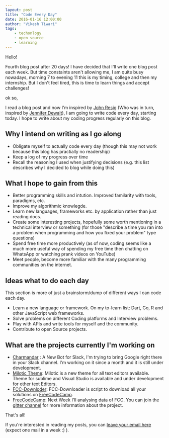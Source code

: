 ```yaml
---
layout: post
title: "Code Every Day"
date: 2016-01-16 12:00:00
author: "Vikesh Tiwari"
tags:
    - techonlogy
    - open source
    - learning
---
```


Hello!

Fourth blog post after 20 days! I have decided that I'll write one blog post each week. But time constaints aren't allowing me, I am quite busy nowadays, morning 7 to evening 11 this is my timing, college and then my internship. But I don't feel tired, this is time to learn things and accept challenges!

ok so,  

I read a blog post and now I'm inspired by [John Resig](http://ejohn.org/blog/write-code-every-day/) (Who was in turn, inspired by [Jennifer Dewalt](http://jenniferdewalt.com/)), I am going to write code every day, starting today. I hope to write about my coding progress regularly on this blog.

## Why I intend on writing as I go along

- Obligate myself to actually code every day (though this may not work because this blog has practially no readership)
- Keep a log of my progress over time
- Recall the reasoning I used when justifying decisions (e.g. this list describes why I decided to blog while doing this)


## What I hope to gain from this


- Better programming skills and intution. Improved familarity with tools, paradigms, etc.
- Improve my algorithmic knowlegde.
- Learn new languages, frameworks etc. by application rather than just reading docs.
- Create some interesting projects, hopefully some worth mentioning in a technical interview or something (for those "describe a time you ran into a problem when programming and how you fixed your problem" type questions)
- Spend free time more productively (as of now, coding seems like a much more useful way of spending my free time then chatting on WhatsApp or watching prank videos on YouTube)
- Meet people, become more familiar with the many programming communities on the internet.

## Ideas what to do each day

This section is more of just a brainstorm/dump of different ways I can code each day.

- Learn a new language or framework. On my to-learn list: Dart, Go, R and other JavaScript web frameworks.
- Solve problems on different Coding platforms and Interview problems.
- Play with APIs and write tools for myself and the community.
- Contribute to open Source projects.

## What are the projects currently I'm working on 

- [Charmandar](https://github.com/vicky002/Charmander) : A New Bot for Slack, I'm trying to bring Google right there in your Slack channel. I'm working on it since a month and it is still under development.
- [Milotic Theme](https://github.com/vicky002/Milotic): Milotic is a new theme for all text editors available. Theme for sublime and Visual Studio is available and under development for other text Editors.
- [FCC-Downloder](https://github.com/vicky002/FCC-DL): FCC-Downloader is script to download all your solutions on [FreeCodeCamp](http://freecodecamp.com).
- [FreeCodeCamp](http://freecodecamp.com): Next Week I'll analysing data of FCC. You can join the [gitter channel]() for more information about the project.

That's all!

If you're interested in reading my posts, you can [leave your email here](http://eepurl.com/bIgxHz) (expect one mail in a week :) ). 

